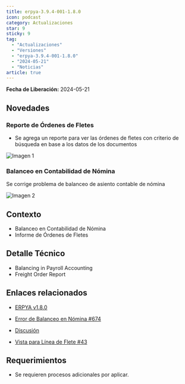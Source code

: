 ```yaml
---
title: erpya-3.9.4-001-1.8.0
icon: podcast
category: Actualizaciones
star: 9
sticky: 9
tag:
  - "Actualizaciones"
  - "Versiones"
  - "erpya-3.9.4-001-1.8.0"
  - "2024-05-21"
  - "Noticias"
article: true
---
```


**Fecha de Liberación:** 2024-05-21

## Novedades

### Reporte de Órdenes de Fletes

- Se agrega un reporte para ver las órdenes de fletes con criterio de búsqueda en base a los datos de los documentos

![Imagen 1](/assets/img/downloads/updates/resources/adempiere-patch-zk-1.8.0-img1.png)

### Balanceo en Contabilidad de Nómina

Se corrige problema de balanceo de asiento contable de nómina

![Imagen 2](/assets/img/downloads/updates/resources/adempiere-patch-zk-1.8.0-img2.png)

## Contexto

- Balanceo en Contabilidad de Nómina
- Informe de Órdenes de Fletes

## Detalle Técnico

- Balancing in Payroll Accounting
- Freight Order Report

## Enlaces relacionados

- [ERPYA v1.8.0](https://github.com/erpya/adempiere_patch_zk/releases/tag/1.8.0)

- [Error de Balanceo en Nómina #674](https://github.com/erpcya/Control-PROSEIN/issues/674)

- [Discusión](https://github.com/erpya/adempiere_patch_zk/discussions/12)

- [Vista para Línea de Flete #43](https://github.com/erpcya/Control-NATULAC/issues/43)

## Requerimientos

- Se requieren procesos adicionales por aplicar.
